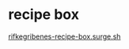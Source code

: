 # recipe box

<a href="rifkegribenes-recipe-box.surge.sh" target="_blank">rifkegribenes-recipe-box.surge.sh</a>
